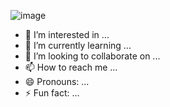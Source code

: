 ![image](https://github.com/user-attachments/assets/94d7a007-535c-4d40-af86-50c2187079f2)
- 👀 I’m interested in ...
- 🌱 I’m currently learning ...
- 💞️ I’m looking to collaborate on ...
- 📫 How to reach me ...
- 😄 Pronouns: ...
- ⚡ Fun fact: ...

